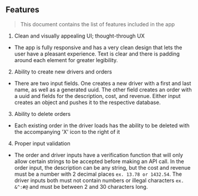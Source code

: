 ## Features

> This document contains the list of features included in the app

1. Clean and visually appealing UI; thought-through UX

- The app is fully responsive and has a very clean design that lets the user have a pleasant experience. Text is clear and there is padding around each element for greater legibility.

2. Ability to create new drivers and orders

- There are two input fields. One creates a new driver with a first and last name, as well as a generated uuid. The other field creates an order with a uuid and fields for the description, cost, and revenue. Either input creates an object and pushes it to the respective database.

3. Ability to delete orders

- Each existing order in the driver loads has the ability to be deleted with the accompanying 'X' icon to the right of it

4. Proper input validation

- The order and driver inputs have a verification function that will only allow certain strings to be accepted before making an API call. In the order input, the description can be any string, but the cost and revenue must be a number with 2 decimal places `ex. 13.78 or 1432.54`. The driver inputs both must not contain numbers or illegal characters `ex. &^:#@` and must be between 2 and 30 characters long.
